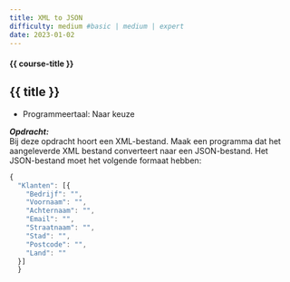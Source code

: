 ```yaml
---
title: XML to JSON
difficulty: medium #basic | medium | expert
date: 2023-01-02
---
```


#### {{ course-title }}

## {{ title }}

* Programmeertaal: Naar keuze

***Opdracht:***  
Bij deze opdracht hoort een XML-bestand. Maak een programma dat het
aangeleverde XML bestand converteert naar een JSON-bestand. Het
JSON-bestand moet het volgende formaat hebben:

```javascript
{
  "Klanten": [{
    "Bedrijf": "",
    "Voornaam": "",
    "Achternaam": "",
    "Email": "",
    "Straatnaam": "",
    "Stad": "",
    "Postcode": "",
    "Land": ""
  }]
  }      
```
